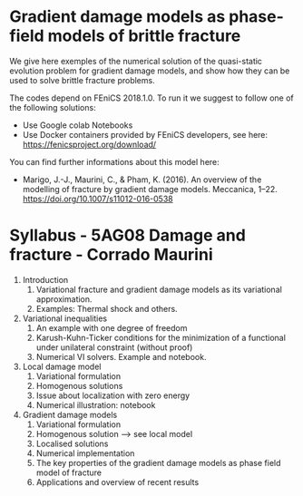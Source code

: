 # Gradient damage models as phase-field models of brittle fracture

We give here exemples of the numerical solution of the quasi-static evolution problem for gradient damage models, and show how they can be used to solve brittle fracture problems.

The codes depend on FEniCS 2018.1.0. To run it we suggest to follow one of the following solutions:
 - Use Google colab Notebooks
 - Use Docker containers provided by FEniCS developers, see here: https://fenicsproject.org/download/

You can find further informations about this model here:
- Marigo, J.-J., Maurini, C., & Pham, K. (2016). An overview of the modelling of fracture by gradient damage models. Meccanica, 1–22. https://doi.org/10.1007/s11012-016-0538


# Syllabus - 5AG08 Damage and fracture - Corrado Maurini

1. Introduction
    1. Variational fracture and gradient damage models as its variational approximation. 
    2. Examples: Thermal shock and others. 
2. Variational inequalities
    1. An example with one degree of freedom
    2. Karush-Kuhn-Ticker conditions for the minimization of a functional under unilateral constraint (without proof)
    3. Numerical VI solvers. Example and notebook.
3. Local damage model
    1. Variational formulation
    2. Homogenous solutions
    3. Issue about localization with zero energy
    4. Numerical illustration: notebook
4. Gradient damage models 
    1. Variational formulation
    2. Homogenous solution --> see local model
    3. Localised solutions
    4. Numerical implementation 
    5. The key properties of the gradient damage models as phase field model of fracture
    6. Applications and overview of recent results

